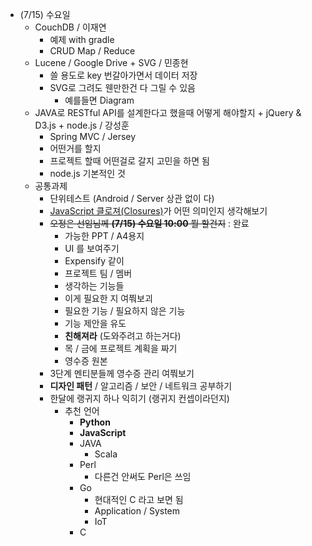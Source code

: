 * (7/15) 수요일
	* CouchDB / 이재연
		* 예제 with gradle
		* CRUD Map / Reduce
	* Lucene / Google Drive + SVG / 민종현
		* 쓸 용도로 key 번갈아가면서 데이터 저장
		* SVG로 그려도 웬만한건 다 그릴 수 있음
			* 예를들면 Diagram
	* JAVA로 RESTful API를 설계한다고 했을때 어떻게 해야할지 + jQuery & D3.js  + node.js / 강성훈
		* Spring MVC / Jersey
		* 어떤거를 할지
		* 프로젝트 할때 어떤걸로 갈지 고민을 하면 됨
		* node.js 기본적인 것
	* 공통과제
		* 단위테스트 (Android / Server 상관 없이 다)
		* [JavaScript 클로져(Closures)](https://developer.mozilla.org/ko/docs/Web/JavaScript/Guide/Closures)가 어떤 의미인지 생각해보기
		* ~~오정은 선임님께 **(7/15) 수요일 10:00** 뭘 할건지~~ : 완료
			* 가능한 PPT / A4용지
			* UI 를 보여주기
			* Expensify 같이
			* 프로젝트 팀 / 멤버
			* 생각하는 기능들 
			* 이게 필요한 지 여쭤보괴
			* 필요한 기능 / 필요하지 않은 기능 
			* 기능 제안을 유도
			* **친해져라** (도와주려고 하는거다)
			* 목 / 금에 프로젝트 계획을 짜기
			* 영수증 원본
		* 3단계 멘티분들께 영수증 관리 여쭤보기
		* **디자인 패턴** / 알고리즘 / 보안 / 네트워크 공부하기
		* 한달에 랭귀지 하나 익히기 (랭귀지 컨셉이라던지)
			* 추천 언어
				* **Python** 
				* **JavaScript**
				* JAVA
					* Scala
				* Perl
					* 다른건 안써도 Perl은 쓰임
				* Go
					* 현대적인 C 라고 보면 됨
					* Application / System
					* IoT
				* C